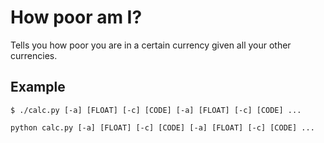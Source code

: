 # How poor am I?

Tells you how poor you are in a certain currency given all your other currencies.

## Example

```
$ ./calc.py [-a] [FLOAT] [-c] [CODE] [-a] [FLOAT] [-c] [CODE] ...
```
```
python calc.py [-a] [FLOAT] [-c] [CODE] [-a] [FLOAT] [-c] [CODE] ...
```